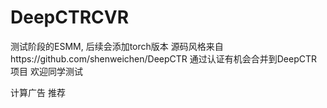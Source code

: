 # DeepCTRCVR
测试阶段的ESMM, 后续会添加torch版本
 源码风格来自https://github.com/shenweichen/DeepCTR 通过认证有机会合并到DeepCTR项目 欢迎同学测试
 
 计算广告 推荐
